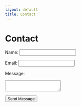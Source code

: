 ```yaml
---
layout: default
title: Contact
---
```


# Contact

<form action="#" method="POST">
  <label>Name:</label>
  <input type="text" name="name" required />

  <label>Email:</label>
  <input type="email" name="email" required />

  <label>Message:</label>
  <textarea name="message" required></textarea>

  <button type="submit">Send Message</button>
</form>